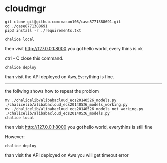 # cloudmgr
```
git clone git@github.com:mason105/case8771388691.git  
cd ./case8771388691   
pip3 install -r ./requirements.txt  

chalice local  
```
then visit http://127.0.0.1:8000 
you got hello world, every thins is ok

ctrl - C close this command.
```
chalice deploy  
```
than visit the API deployed on Aws,Everything is fine.

------------------------------------------
the follwing shows how to repeat the problom
```
mv ./chalicelib/alibabacloud_ecs20140526_models.py ./chalicelib/alibabacloud_ecs20140526_models_working.py  
mv ./chalicelib/alibabacloud_ecs20140526_models_not_working.py ./chalicelib/alibabacloud_ecs20140526_models.py  
chalice local  
```
then visit http://127.0.0.1:8000 
you got hello world, everythins is still fine

However:
```
chalice deploy 
```
than visit the API deployed on Aws
you will get timeout error



